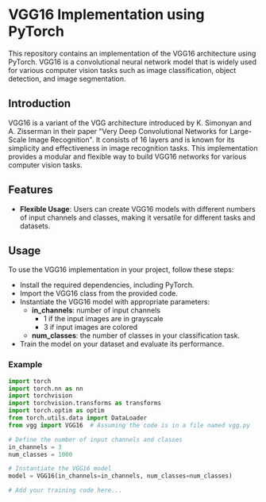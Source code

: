 # VGG16 Implementation using PyTorch

This repository contains an implementation of the VGG16 architecture using PyTorch. VGG16 is a convolutional neural network model that is widely used for various computer vision tasks such as image classification, object detection, and image segmentation.

## Introduction

VGG16 is a variant of the VGG architecture introduced by K. Simonyan and A. Zisserman in their paper "Very Deep Convolutional Networks for Large-Scale Image Recognition". It consists of 16 layers and is known for its simplicity and effectiveness in image recognition tasks. This implementation provides a modular and flexible way to build VGG16 networks for various computer vision tasks.

## Features

- **Flexible Usage**: Users can create VGG16 models with different numbers of input channels and classes, making it versatile for different tasks and datasets.

## Usage

To use the VGG16 implementation in your project, follow these steps:

- Install the required dependencies, including PyTorch.
- Import the VGG16 class from the provided code.
- Instantiate the VGG16 model with appropriate parameters:
  - **in_channels**: number of input channels
    - 1 if the input images are in grayscale
    - 3 if input images are colored
  - **num_classes**: the number of classes in your classification task.
- Train the model on your dataset and evaluate its performance.

### Example

```python
import torch
import torch.nn as nn
import torchvision
import torchvision.transforms as transforms
import torch.optim as optim
from torch.utils.data import DataLoader
from vgg import VGG16  # Assuming the code is in a file named vgg.py

# Define the number of input channels and classes
in_channels = 3
num_classes = 1000

# Instantiate the VGG16 model
model = VGG16(in_channels=in_channels, num_classes=num_classes)

# Add your training code here...
